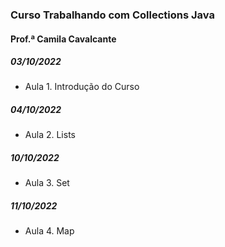 ### Curso Trabalhando com Collections Java

#### Prof.ª Camila Cavalcante



##### 03/10/2022

- Aula 1. Introdução do Curso



##### 04/10/2022

- Aula 2. Lists

##### 10/10/2022

- Aula 3. Set

##### 11/10/2022

- Aula 4. Map
